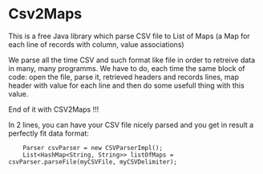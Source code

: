 Csv2Maps
========

This is a free Java library which parse CSV file to List of Maps (a Map for each line of records with column, value associations)

We parse all the time CSV and such format like file in order to retreive data in many, many programms.
We have to do, each time the same block of code: open the file, parse it, retrieved headers and records lines, map header with value for each line and then do some usefull thing with this value. 

End of it with CSV2Maps !!!

In 2 lines, you can have your CSV file nicely parsed and you get in result a perfectly fit data format: 
		
		Parser csvParser = new CSVParserImpl();
		List<HashMap<String, String>> listOfMaps = csvParser.parseFile(myCSVFile, myCSVDelimiter);
